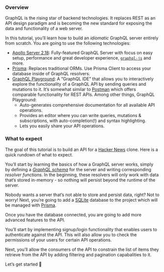 ### Overview

GraphQL is the rising star of backend technologies. It replaces REST as an API design paradigm and is becoming the new standard for exposing the data and functionality of a web server.

In this tutorial, you’ll learn how to build an *idiomatic* GraphQL server entirely from scratch. You are going to use the following technologies:

-   [Apollo Server 2.18](https://github.com/apollographql/apollo-server/tree/main/packages/apollo-server): Fully-featured GraphQL Server with focus on easy setup, performance and great developer experience, [`graphql-js`](https://github.com/graphql/graphql-js) and more.
-   [Prisma](https://www.prisma.io/): Replaces traditional ORMs. Use Prisma Client to access your database inside of GraphQL resolvers.
-   [GraphQL Playground](https://github.com/prisma/graphql-playground): A “GraphQL IDE” that allows you to interactively explore the functionality of a GraphQL API by sending queries and mutations to it. It’s somewhat similar to [Postman](https://www.getpostman.com/) which offers comparable functionality for REST APIs. Among other things, GraphQL Playground:
    -   Auto-generates comprehensive documentation for all available API operations.
    -   Provides an editor where you can write queries, mutations & subscriptions, with auto-completion(!) and syntax highlighting.
    -   Lets you easily share your API operations.

### What to expect

The goal of this tutorial is to build an API for a [Hacker News](https://news.ycombinator.com/) clone. Here is a quick rundown of what to expect.

You’ll start by learning the basics of how a GraphQL server works, simply by defining a [*GraphQL schema*](https://www.prisma.io/blog/graphql-server-basics-the-schema-ac5e2950214e) for the server and writing corresponding *resolver functions*. In the beginning, these resolvers will only work with data that’s stored in-memory - so nothing will persist beyond the runtime of the server.

Nobody wants a server that’s not able to store and persist data, right? Not to worry! Next, you’re going to add a [SQLite](http://sqlite.org/) database to the project which will be managed with [Prisma](https://www.prisma.io/).

Once you have the database connected, you are going to add more advanced features to the API.

You’ll start by implementing signup/login functionality that enables users to authenticate against the API. This will also allow you to check the permissions of your users for certain API operations.

Next, you’ll allow the consumers of the API to constrain the list of items they retrieve from the API by adding filtering and pagination capabalities to it.

Let’s get started 🚀
